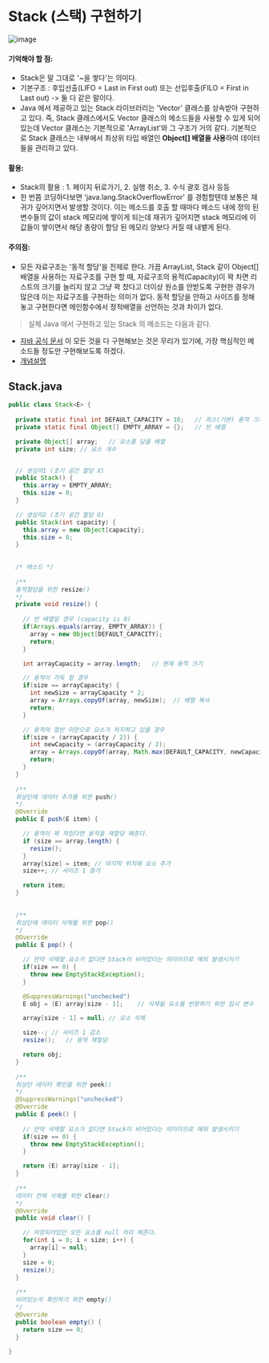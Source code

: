 # Stack (스택) 구현하기

![image](https://user-images.githubusercontent.com/74564995/174722361-8e907430-6856-4842-a8df-c3b4c18ee86c.png)

#### 기억해야 할 점:
- Stack은 말 그대로 '~을 쌓다'는 의미다. 
- 기본구조 : 후입선출(LIFO = Last in First out) 또는 선입후출(FILO = First in Last out) -> 둘 다 같은 말이다.
- Java 에서 제공하고 있는 Stack 라이브러리는 'Vector' 클래스를 상속받아 구현하고 있다. 즉, Stack 클래스에서도 Vector 클래스의 메소드들을 사용할 수 있게 되어 있는데 Vector 클래스는 기본적으로 'ArrayList'와 그 구조가 거의 같다. 기본적으로 Stack 클래스는 내부에서 최상위 타입 배열인 **Object[] 배열을 사용**하여 데이터들을 관리하고 있다. 

#### 활용:
- Stack의 활용 : 1. 페이지 뒤로가기, 2. 실행 취소, 3. 수식 괄호 검사 등등
- 한 번쯤 코딩하다보면 'java.lang.StackOverflowError' 를 경험할텐데 보통은 재귀가 깊어지면서 발생할 것이다. 이는 메소드를 호출 할 때마다 메소드 내에 정의 된 변수들의 값이 stack 메모리에 쌓이게 되는데 재귀가 깊어지면 stack 메모리에 이 값들이 쌓이면서 해당 총량이 할당 된 메모리 양보다 커질 때 내뱉게 된다.

#### 주의점:
- 모든 자료구조는 '동적 할당'을 전제로 한다. 가끔 ArrayList, Stack 같이 Object[] 배열을 사용하는 자료구조를 구현 할 때, 자료구조의 용적(Capacity)이 꽉 차면 리스트의 크기를 늘리지 않고 그냥 꽉 찼다고 더이상 원소를 안받도록 구현한 경우가 많은데 이는 자료구조를 구현하는 의미가 없다. 동적 할당을 안하고 사이즈를 정해놓고 구현한다면 메인함수에서 정적배열을 선언하는 것과 차이가 없다.


 
> 실제 Java 에서 구현하고 있는 Stack 의 메소드는 다음과 같다. 
- [자바 공식 문서](https://docs.oracle.com/javase/7/docs/api/java/util/Stack.html)
이 모든 것을 다 구현해보는 것은 무리가 있기에, 가장 핵심적인 메소드들 정도만 구현해보도록 하겠다. 
- [개념설명](https://st-lab.tistory.com/174?category=856997)

## Stack.java
```java
public class Stack<E> {
 
  private static final int DEFAULT_CAPACITY = 10;	// 최소(기본) 용적 크기 
  private static final Object[] EMPTY_ARRAY = {};	// 빈 배열 

  private Object[] array;	// 요소를 담을 배열  
  private int size;	// 요소 개수 


  // 생성자1 (초기 공간 할당 X) 
  public Stack() {
    this.array = EMPTY_ARRAY;
    this.size = 0;
  }

  // 생성자2 (초기 공간 할당 O) 
  public Stack(int capacity) {
    this.array = new Object[capacity];
    this.size = 0;
  }
  
  
  /* 메소드 */
  
  /** 
  동적할당을 위한 resize()
  */
  private void resize() {
		
    // 빈 배열일 경우 (capacity is 0)
    if(Arrays.equals(array, EMPTY_ARRAY)) {
      array = new Object[DEFAULT_CAPACITY];
      return;
    }

    int arrayCapacity = array.length;	// 현재 용적 크기 

    // 용적이 가득 찰 경우
    if(size == arrayCapacity) {
      int newSize = arrayCapacity * 2;
      array = Arrays.copyOf(array, newSize);  // 배열 복사
      return;
    }

    // 용적의 절반 미만으로 요소가 차지하고 있을 경우
    if(size < (arrayCapacity / 2)) {
      int newCapacity = (arrayCapacity / 2);
      array = Arrays.copyOf(array, Math.max(DEFAULT_CAPACITY, newCapacity));  // 배열 복사
      return;
    }
  }
  
  /**
  최상단에 데이터 추가를 위한 push()
  */
  @Override
  public E push(E item) {

    // 용적이 꽉 차있다면 용적을 재할당 해준다. 
    if (size == array.length) {
      resize();
    }
    array[size] = item;	// 마지막 위치에 요소 추가 
    size++;	// 사이즈 1 증가 

    return item;
  }
  
  
  /**
  최상단에 데이터 삭제를 위한 pop()
  */
  @Override
  public E pop() {

    // 만약 삭제할 요소가 없다면 Stack이 비어있다는 의미이므로 예외 발생시키기
    if(size == 0) {
      throw new EmptyStackException();
    }

    @SuppressWarnings("unchecked")
    E obj = (E) array[size - 1];	// 삭제될 요소를 반환하기 위한 임시 변수 

    array[size - 1] = null;	// 요소 삭제 

    size--;	// 사이즈 1 감소 
    resize();	// 용적 재할당 

    return obj;
  }
  
  /** 
  최상단 데이터 확인을 위한 peek()
  */
  @SuppressWarnings("unchecked")
  @Override
  public E peek() {
  
    // 만약 삭제할 요소가 없다면 Stack이 비어있다는 의미이므로 예외 발생시키기
    if(size == 0) {
      throw new EmptyStackException();
    }

    return (E) array[size - 1];
  }
  
  /**
  데이터 전체 삭제를 위한 clear()
  */
  @Override
  public void clear() {

    // 저장되어있던 모든 요소를 null 처리 해준다.
    for(int i = 0; i < size; i++) {
      array[i] = null;
    }
    size = 0;
    resize();
  }
  
  /**
  비어있는지 확인하기 위한 empty()
  */
  @Override
  public boolean empty() {
    return size == 0;
  }
  
}
```

